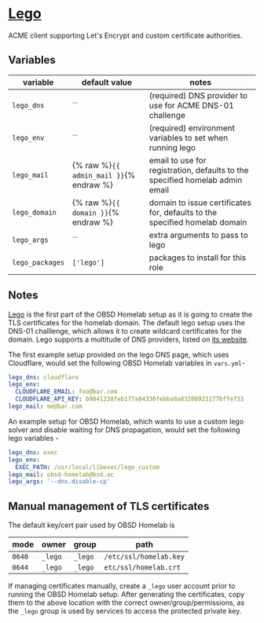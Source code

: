 # [Lego](https://go-acme.github.io/lego/)

ACME client supporting Let's Encrypt and custom certificate authorities.

## Variables

| variable        | default value                           | notes                                                                        |
|-----------------|-----------------------------------------|------------------------------------------------------------------------------|
| `lego_dns`      | ``                                      | (required) DNS provider to use for ACME DNS-01 challenge                     |
| `lego_env`      | ``                                      | (required) environment variables to set when running lego                    |
| `lego_mail`     | {% raw %}`{{ admin_mail }}`{% endraw %} | email to use for registration, defaults to the specified homelab admin email |
| `lego_domain`   | {% raw %}`{{ domain }}`{% endraw %}     | domain to issue certificates for, defaults to the specified homelab domain   |
| `lego_args`     | ``                                      | extra arguments to pass to lego                                              |
| `lego_packages` | `['lego']`                              | packages to install for this role                                            |

## Notes

[Lego](https://go-acme.github.io/lego/) is the first part of the OBSD Homelab setup as it is going to create the TLS certificates for the homelab domain. The default lego setup uses the DNS-01 challlenge, which allows it to create wildcard certificates for the domain. Lego supports a multitude of DNS providers, listed on [its website](https://go-acme.github.io/lego/dns/).

The first example setup provided on the lego DNS page, which uses Cloudflare, would set the following OBSD Homelab variables in `vars.yml`-

```yml
lego_dns: cloudflare
lego_env:
  CLOUDFLARE_EMAIL: foo@bar.com
  CLOUDFLARE_API_KEY: b9841238feb177a84330febba8a83208921177bffe733
lego_mail: me@bar.com
```

An example setup for OBSD Homelab, which wants to use a custom lego solver and disable waiting for DNS propagation, would set the following lego variables -

```yml
lego_dns: exec
lego_env:
  EXEC_PATH: /usr/local/libexec/lego_custom
lego_mail: obsd-homelab@bsd.ac
lego_args: '--dns.disable-cp'
```

## Manual management of TLS certificates

The default key/cert pair used by OBSD Homelab is

| mode   | owner   | group   | path                   |
|--------|---------|---------|------------------------|
| `0640` | `_lego` | `_lego` | `/etc/ssl/homelab.key` |
| `0644` | `_lego` | `_lego` | `etc/ssl/homelab.crt`  |

If managing certificates manually, create a `_lego` user account prior to running the OBSD Homelab setup. After generating the certificates, copy them to the above location with the correct owner/group/permissions, as the `_lego` group is used by services to access the protected private key.
